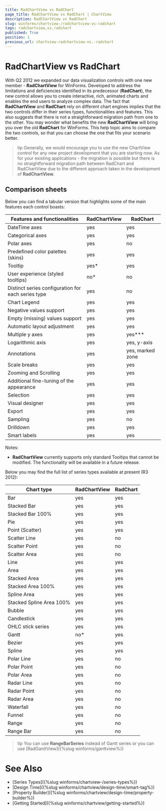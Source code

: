 ```yaml
---
title: RadChartView vs RadChart
page_title: RadChartView vs RadChart | ChartView
description: RadChartView vs RadChart
slug: winforms/chartview-/radchartview-vs-radchart
tags: radchartview,vs,radchart
published: True
position: 1
previous_url: chartview-radchartview-vs.-radchart
---
```


# RadChartView vs RadChart

With Q2 2012 we expanded our data visualization controls with one new member - __RadChartView__ for WinForms. Developed to address the limitations and deficiencies identified in its predecessor (__RadChart__), the new control allows you to create interactive, rich, animated charts and enables the end users to analyze complex data. The fact that __RadChartView__ and __RadChart__ rely on different chart engines implies that the two controls differ in their series types, functionalities and features. This also suggests that there is not a straightforward migration path from one to the other. You may wonder what benefits the new __RadChartView__ will bring you over the old __RadChart__ for WinForms. This help topic aims to compare the two controls, so that you can choose the one that fits your scenario better.    

>tip Generally, we would encourage you to use the new ChartView control for any new project development that you are starting now. As for your existing applications - the migration is possible but there is no straightforward migration path between RadChart and RadChartView due to the different approach taken in the development of __RadChartView__.
>


## Comparison sheets

Below you can find a tabular version that highlights some of the main features each control boasts:

| Features and functionalities | RadChartView | RadChart |
| ------ | ------ | ------ |
|DateTime axes|yes|yes|
|Categorical axes|yes|yes|
|Polar axes|yes|no|
|Predefined color palettes (skins)|yes|yes|
|Tooltip|yes*|yes|
|User experience (styled tooltips)|no*|no|
|Distinct series configuration for each series type|yes|no|
|Chart Legend|yes|yes|
|Negative values support|yes|yes|
|Empty (missing) values support|yes|yes|
|Automatic layout adjustment|yes|yes|
|Multiple y axes|yes|yes***|
|Logarithmic axis|yes|yes, y-axis|
|Annotations|yes|yes, marked zone|
|Scale breaks|yes|yes|
|Zooming and Scrolling|yes|yes|
|Additional fine-tuning of the appearance|yes|yes|
|Selection|yes|yes|
|Visual designer|yes|yes|
|Export|yes|yes|
|Sampling|yes|no|
|Drilldown|yes|yes|
|Smart labels|yes|yes|

Notes:

* __RadChartView__ currently supports only standard Tooltips that cannot be modified. The functionality will be available in a future release.

Below you may find the full list of series types available at present (R3 2012):


| Chart type | RadChartView | RadChart |
| ------ | ------ | ------ |
|Bar|yes|yes|
|Stacked Bar|yes|yes|
|Stacked Bar 100%|yes|yes|
|Pie|yes|yes|
|Point (Scatter)|yes|yes|
|Scatter Line|yes|no|
|Scatter Point|yes|no|
|Scatter Area|yes|no|
|Line|yes|yes|
|Area|yes|yes|
|Stacked Area|yes|yes|
|Stacked Area 100%|yes|yes|
|Spline Area|yes|yes|
|Stacked Spline Area 100%|yes|yes|
|Bubble|yes|yes|
|Candlestick|yes|yes|
|OHLC stick series|yes|yes|
|Gantt|no*|yes|
|Bezier|yes|yes|
|Spline|yes|yes|
|Polar Line|yes|no|
|Polar Point|yes|no|
|Polar Area|yes|no|
|Radar Line|yes|no|
|Radar Point|yes|no|
|Radar Area|yes|no|
|Waterfall|yes|no|
|Funnel|yes|no|
|Range|yes|no|
|Range Bar|yes|no|


>tip You can use __RangeBarSeries__ instead of Gantt series or you can use [RadGanttView]({%slug winforms/ganttview%})

# See Also

* [Series Types]({%slug winforms/chartview-/series-types%})
* [Design Time]({%slug winforms/chartview/design-time/smart-tag%})
* [Property Builder]({%slug winforms/chartview/design-time/property-builder%})
* [Getting Started]({%slug winforms/chartview/getting-started%})
